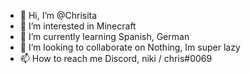 - 👋 Hi, I’m @Chrisita
- 👀 I’m interested in Minecraft
- 🌱 I’m currently learning Spanish, German
- 💞️ I’m looking to collaborate on Nothing, Im super lazy
- 📫 How to reach me Discord, niki / chris#0069

<!---
Chrisita/Chrisita is a ✨ special ✨ repository because its `README.md` (this file) appears on your GitHub profile.
You can click the Preview link to take a look at your changes.
--->
